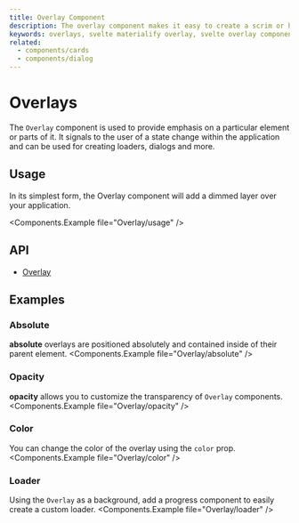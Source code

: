 ```yaml
---
title: Overlay Component
description: The overlay component makes it easy to create a scrim or hovering effect over components or your entire application.
keywords: overlays, svelte materialify overlay, svelte overlay component
related:
  - components/cards
  - components/dialog
---
```


# Overlays

The `Overlay` component is used to provide emphasis on a particular element or parts of it. It signals to the user of a state change within the application and can be used for creating loaders, dialogs and more.

## Usage

In its simplest form, the Overlay component will add a dimmed layer over your application.

<Components.Example file="Overlay/usage" />

## API

- [Overlay](/api/Overlay/)

## Examples

### Absolute

**absolute** overlays are positioned absolutely and contained inside of their parent element. <Components.Example file="Overlay/absolute" />

### Opacity

**opacity** allows you to customize the transparency of `Overlay` components. <Components.Example file="Overlay/opacity" />

### Color

You can change the color of the overlay using the `color` prop. <Components.Example file="Overlay/color" />

### Loader

Using the `Overlay` as a background, add a progress component to easily create a custom loader. <Components.Example file="Overlay/loader" />
